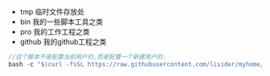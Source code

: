 

- tmp 临时文件存放处
- bin 我的一些脚本工具之类
- pro 我的工作工程之类
- github 我的github工程之类



```c
//这个脚本不是配置当前用户的,而是配置一个新建用户的.
bash -c "$(curl -fsSL https://raw.githubusercontent.com/lisider/myhome/master/config.sh)" username

```
